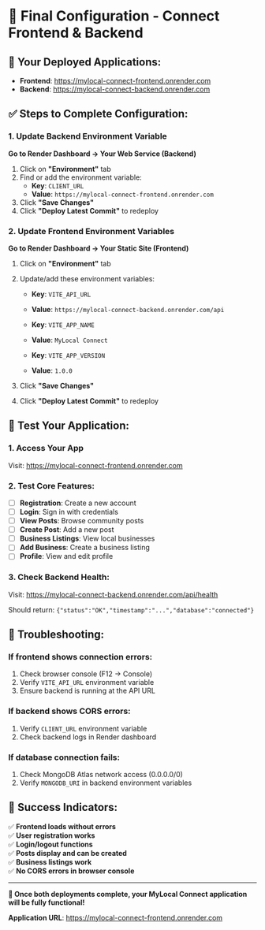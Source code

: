 # 🔗 Final Configuration - Connect Frontend & Backend

## 🎯 Your Deployed Applications:
- **Frontend**: https://mylocal-connect-frontend.onrender.com
- **Backend**: https://mylocal-connect-backend.onrender.com

## ✅ Steps to Complete Configuration:

### 1. Update Backend Environment Variable

**Go to Render Dashboard → Your Web Service (Backend)**

1. Click on **"Environment"** tab
2. Find or add the environment variable:
   - **Key**: `CLIENT_URL`
   - **Value**: `https://mylocal-connect-frontend.onrender.com`
3. Click **"Save Changes"**
4. Click **"Deploy Latest Commit"** to redeploy

### 2. Update Frontend Environment Variables

**Go to Render Dashboard → Your Static Site (Frontend)**

1. Click on **"Environment"** tab
2. Update/add these environment variables:
   - **Key**: `VITE_API_URL`
   - **Value**: `https://mylocal-connect-backend.onrender.com/api`
   
   - **Key**: `VITE_APP_NAME`
   - **Value**: `MyLocal Connect`
   
   - **Key**: `VITE_APP_VERSION`
   - **Value**: `1.0.0`

3. Click **"Save Changes"**
4. Click **"Deploy Latest Commit"** to redeploy

## 🧪 Test Your Application:

### 1. Access Your App
Visit: https://mylocal-connect-frontend.onrender.com

### 2. Test Core Features:
- [ ] **Registration**: Create a new account
- [ ] **Login**: Sign in with credentials
- [ ] **View Posts**: Browse community posts
- [ ] **Create Post**: Add a new post
- [ ] **Business Listings**: View local businesses
- [ ] **Add Business**: Create a business listing
- [ ] **Profile**: View and edit profile

### 3. Check Backend Health:
Visit: https://mylocal-connect-backend.onrender.com/api/health

Should return: `{"status":"OK","timestamp":"...","database":"connected"}`

## 🚨 Troubleshooting:

### If frontend shows connection errors:
1. Check browser console (F12 → Console)
2. Verify `VITE_API_URL` environment variable
3. Ensure backend is running at the API URL

### If backend shows CORS errors:
1. Verify `CLIENT_URL` environment variable
2. Check backend logs in Render dashboard

### If database connection fails:
1. Check MongoDB Atlas network access (0.0.0.0/0)
2. Verify `MONGODB_URI` in backend environment variables

## 🎉 Success Indicators:

✅ **Frontend loads without errors**  
✅ **User registration works**  
✅ **Login/logout functions**  
✅ **Posts display and can be created**  
✅ **Business listings work**  
✅ **No CORS errors in browser console**  

---

**🚀 Once both deployments complete, your MyLocal Connect application will be fully functional!**

**Application URL**: https://mylocal-connect-frontend.onrender.com

